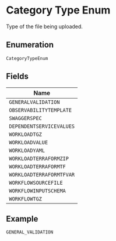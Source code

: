
# Category Type Enum

Type of the file being uploaded.

## Enumeration

`CategoryTypeEnum`

## Fields

| Name |
|  --- |
| `GENERALVALIDATION` |
| `OBSERVABILITYTEMPLATE` |
| `SWAGGERSPEC` |
| `DEPENDENTSERVICEVALUES` |
| `WORKLOADTGZ` |
| `WORKLOADVALUE` |
| `WORKLOADYAML` |
| `WORKLOADTERRAFORMZIP` |
| `WORKLOADTERRAFORMTF` |
| `WORKLOADTERRAFORMTFVAR` |
| `WORKFLOWSOURCEFILE` |
| `WORKFLOWINPUTSCHEMA` |
| `WORKFLOWTGZ` |

## Example

```
GENERAL_VALIDATION
```

